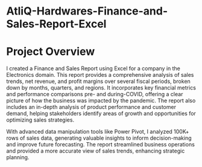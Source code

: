 # AtliQ-Hardwares-Finance-and-Sales-Report-Excel
# Project Overview
I created a Finance and Sales Report using Excel for a company in the Electronics domain. This report provides a comprehensive analysis of sales trends, net revenue, and profit margins over several fiscal periods, broken down by months, quarters, and regions. It incorporates key financial metrics and performance comparisons pre- and during-COVID, offering a clear picture of how the business was impacted by the pandemic. The report also includes an in-depth analysis of product performance and customer demand, helping stakeholders identify areas of growth and opportunities for optimizing sales strategies.

With advanced data manipulation tools like Power Pivot, I analyzed 100K+ rows of sales data, generating valuable insights to inform decision-making and improve future forecasting. The report streamlined business operations and provided a more accurate view of sales trends, enhancing strategic planning.
